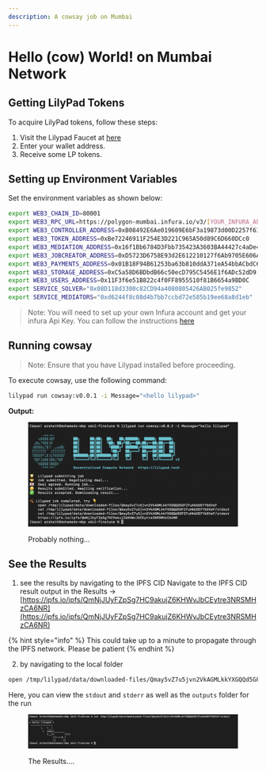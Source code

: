 ```yaml
---
description: A cowsay job on Mumbai
---
```

# Hello (cow) World! on Mumbai Network

## Getting LilyPad Tokens

To acquire LilyPad tokens, follow these steps:

1. Visit the Lilypad Faucet at [here](http://mumbai-faucet.lilypad.tech:8081/)
2. Enter your wallet address.
3. Receive some LP tokens.

## Setting up Environment Variables

Set the environment variables as shown below:

```bash
export WEB3_CHAIN_ID=80001
export WEB3_RPC_URL=https://polygon-mumbai.infura.io/v3/[YOUR_INFURA_API_KEY]
export WEB3_CONTROLLER_ADDRESS=0xB08492E6Ae019609E6bF3a19873d00D2257f614b
export WEB3_TOKEN_ADDRESS=0xBe72246911F254E3D221C965A50d89C6D660DCc0
export WEB3_MEDIATION_ADDRESS=0x16f1Bb6784D3Fbb735423A3603BA44427c4aDe4F
export WEB3_JOBCREATOR_ADDRESS=0xD5723D6758E93d2E612210127f6Ab9705E606Ac8
export WEB3_PAYMENTS_ADDRESS=0x01B18F94B61253ba63b810ddA371eA54bbACbdC6
export WEB3_STORAGE_ADDRESS=0xC5a58D6BDbdB66c50ecD795C5456E1f6ADc52dD9
export WEB3_USERS_ADDRESS=0x11F3f6e51B822c4f0FF8955510f81B6654a9BD0C
export SERVICE_SOLVER="0x08D118d3300c82CD94a4080805426AB025fe9852"
export SERVICE_MEDIATORS="0xd6244f8c08d4b7bb7ccbd72e585b19ee68a8d1eb"
```
> Note: You will need to set up your own Infura account and get your infura Api Key. You can follow the instructions [here](https://docs.infura.io/getting-started)

## Running cowsay
>Note: Ensure that you have Lilypad installed before proceeding.

To execute cowsay, use the following command:

```bash
lilypad run cowsay:v0.0.1 -i Message="<hello lilypad>"
```

**Output:**
<figure><img src="../.gitbook/assets/cowsay_execution.png" alt=""><figcaption><p>Probably nothing...</p></figcaption></figure>

## See the Results <a href="#see-the-results" id="see-the-results"></a>

1. see the results by navigating to the IPFS CID
Navigate to the IPFS CID result output in the Results -> [https://ipfs.io/ipfs/QmNjJUyFZpSg7HC9akujZ6KHWvJbCEytre3NRSMHzCA6NR](https://ipfs.io/ipfs/QmNjJUyFZpSg7HC9akujZ6KHWvJbCEytre3NRSMHzCA6NR)

{% hint style="info" %}
This could take up to a minute to propagate through the IPFS network. Please be patient
{% endhint %}

2. by navigating to the local folder
```bash
open /tmp/lilypad/data/downloaded-files/Qmay5vZ7u5jvn2VkAGMLkkYXGQQd5GFZFuHkbDEFYb5VeF
```
Here, you can view the `stdout` and `stderr` as well as the `outputs` folder for the run
<figure><img src="../.gitbook/assets/cowsay_results.png" alt=""><figcaption><p>The Results....</p></figcaption></figure>